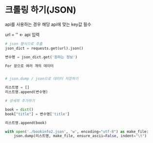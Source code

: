 # 크롤링 하기(JSON)



api를 사용하는 경우 해당 api에 맞는 key값 필수 



url = '' <- api 입력



```python
# json 형식으로 추출
json_dict = requests.get(url).json()

변수명 = json_dict.get('원하는 정보')

For 문으로 여러 개의 데이터


# json.dump / json으로 데이터 저장하기

리스트명 = []
리스트명.append(변수명)

# 상세히 추가하기

book = dict()
book["title"] = 변수명['title']

리스트명.append(book)

with open('./bookinfo2.json', 'w', encoding="utf-8") as make_file:
    json.dump(리스트명, make_file, ensure_ascii=False, indent="\t")
```

 





